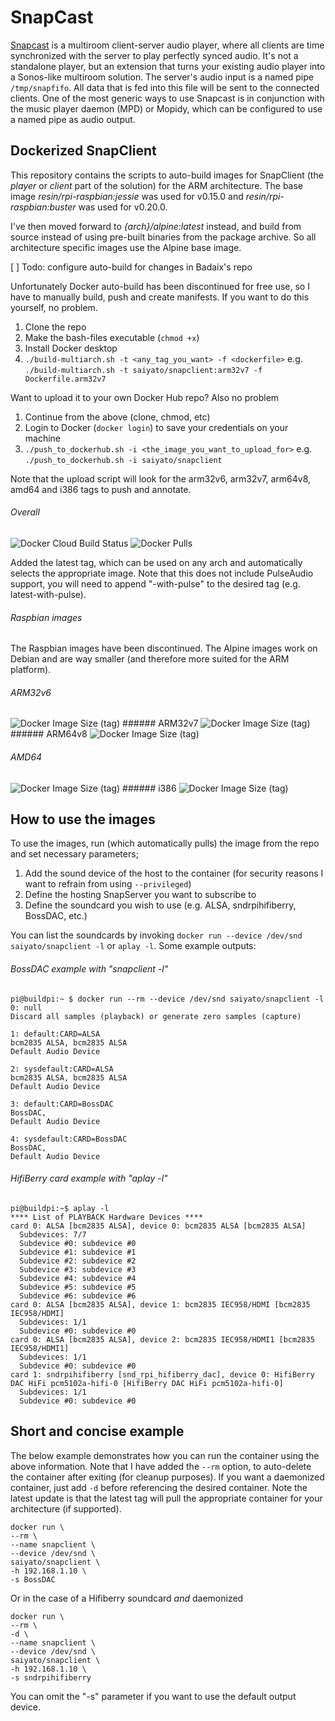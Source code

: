 # SnapCast
[Snapcast](https://github.com/badaix/snapcast) is a multiroom client-server audio player, where all clients are time synchronized with the server to play perfectly synced audio. It's not a standalone player, but an extension that turns your existing audio player into a Sonos-like multiroom solution. The server's audio input is a named pipe `/tmp/snapfifo`. All data that is fed into this file will be sent to the connected clients. One of the most generic ways to use Snapcast is in conjunction with the music player daemon (MPD) or Mopidy, which can be configured to use a named pipe as audio output.

## Dockerized SnapClient
This repository contains the scripts to auto-build images for SnapClient (the *player* or *client* part of the solution) for the ARM architecture. The base image *resin/rpi-raspbian:jessie* was used for v0.15.0 and *resin/rpi-raspbian:buster* was used for v0.20.0. 

I've then moved forward to *{arch}/alpine:latest* instead, and build from source instead of using pre-built binaries from the package archive. So all architecture specific images use the Alpine base image.

[ ] Todo: configure auto-build for changes in Badaix's repo

Unfortunately Docker auto-build has been discontinued for free use, so I have to manually build, push and create manifests. If you want to do this yourself, no problem.
1. Clone the repo
2. Make the bash-files executable (`chmod +x`)
3. Install Docker desktop
4. `./build-multiarch.sh -t <any_tag_you_want> -f <dockerfile>`
e.g. `./build-multiarch.sh -t saiyato/snapclient:arm32v7 -f Dockerfile.arm32v7`

Want to upload it to your own Docker Hub repo? Also no problem
1. Continue from the above (clone, chmod, etc)
2. Login to Docker (`docker login`) to save your credentials on your machine
3. `./push_to_dockerhub.sh -i <the_image_you_want_to_upload_for>`
e.g. `./push_to_dockerhub.sh -i saiyato/snapclient`

Note that the upload script will look for the arm32v6, arm32v7, arm64v8, amd64 and i386 tags to push and annotate.

###### Overall
<img alt="Docker Cloud Build Status" src="https://img.shields.io/docker/cloud/build/saiyato/snapclient?style=flat-square">  <img alt="Docker Pulls" src="https://img.shields.io/docker/pulls/saiyato/snapclient?style=flat-square">

Added the latest tag, which can be used on any arch and automatically selects the appropriate image. Note that this does not include PulseAudio support, you will need to append "-with-pulse" to the desired tag (e.g. latest-with-pulse).

###### Raspbian images
The Raspbian images have been discontinued. The Alpine images work on Debian and are way smaller (and therefore more suited for the ARM platform).

###### ARM32v6
<img alt="Docker Image Size (tag)" src="https://img.shields.io/docker/image-size/saiyato/snapclient/arm32v6?style=flat-square">
###### ARM32v7
<img alt="Docker Image Size (tag)" src="https://img.shields.io/docker/image-size/saiyato/snapclient/arm32v7?style=flat-square">
###### ARM64v8
<img alt="Docker Image Size (tag)" src="https://img.shields.io/docker/image-size/saiyato/snapclient/arm64v8?style=flat-square">

###### AMD64
<img alt="Docker Image Size (tag)" src="https://img.shields.io/docker/image-size/saiyato/snapclient/amd64?style=flat-square">
###### i386
<img alt="Docker Image Size (tag)" src="https://img.shields.io/docker/image-size/saiyato/snapclient/i386?style=flat-square">

## How to use the images
To use the images, run (which automatically pulls) the image from the repo and set necessary parameters;
1. Add the sound device of the host to the container (for security reasons I want to refrain from using `--privileged`)
2. Define the hosting SnapServer you want to subscribe to
3. Define the soundcard you wish to use (e.g. ALSA, sndrpihifiberry, BossDAC, etc.)

You can list the soundcards by invoking `docker run --device /dev/snd saiyato/snapclient -l` or `aplay -l`. Some example outputs:
###### BossDAC example with "snapclient -l"
```
pi@buildpi:~ $ docker run --rm --device /dev/snd saiyato/snapclient -l
0: null
Discard all samples (playback) or generate zero samples (capture)

1: default:CARD=ALSA
bcm2835 ALSA, bcm2835 ALSA
Default Audio Device

2: sysdefault:CARD=ALSA
bcm2835 ALSA, bcm2835 ALSA
Default Audio Device

3: default:CARD=BossDAC
BossDAC,
Default Audio Device

4: sysdefault:CARD=BossDAC
BossDAC,
Default Audio Device
```

###### HifiBerry card example with "aplay -l"
```
pi@buildpi:~$ aplay -l
**** List of PLAYBACK Hardware Devices ****
card 0: ALSA [bcm2835 ALSA], device 0: bcm2835 ALSA [bcm2835 ALSA]
  Subdevices: 7/7
  Subdevice #0: subdevice #0
  Subdevice #1: subdevice #1
  Subdevice #2: subdevice #2
  Subdevice #3: subdevice #3
  Subdevice #4: subdevice #4
  Subdevice #5: subdevice #5
  Subdevice #6: subdevice #6
card 0: ALSA [bcm2835 ALSA], device 1: bcm2835 IEC958/HDMI [bcm2835 IEC958/HDMI]
  Subdevices: 1/1
  Subdevice #0: subdevice #0
card 0: ALSA [bcm2835 ALSA], device 2: bcm2835 IEC958/HDMI1 [bcm2835 IEC958/HDMI1]
  Subdevices: 1/1
  Subdevice #0: subdevice #0
card 1: sndrpihifiberry [snd_rpi_hifiberry_dac], device 0: HifiBerry DAC HiFi pcm5102a-hifi-0 [HifiBerry DAC HiFi pcm5102a-hifi-0]
  Subdevices: 1/1
  Subdevice #0: subdevice #0
```

## Short and concise example
The below example demonstrates how you can run the container using the above information. Note that I have added the `--rm` option, to auto-delete the container after exiting (for cleanup purposes). If you want a daemonized container, just add `-d` before referencing the desired container. Note the latest update is that the latest tag will pull the appropriate container for your architecture (if supported).

```
docker run \
--rm \
--name snapclient \
--device /dev/snd \
saiyato/snapclient \
-h 192.168.1.10 \
-s BossDAC
```
Or in the case of a Hifiberry soundcard _and_ daemonized
```
docker run \
--rm \
-d \
--name snapclient \
--device /dev/snd \
saiyato/snapclient \
-h 192.168.1.10 \
-s sndrpihifiberry
```
You can omit the "-s" parameter if you want to use the default output device.
